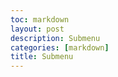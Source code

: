 ```yaml
---
toc: markdown                                                               
layout: post
description: Submenu
categories: [markdown]
title: Submenu  
---
```

>  

>
